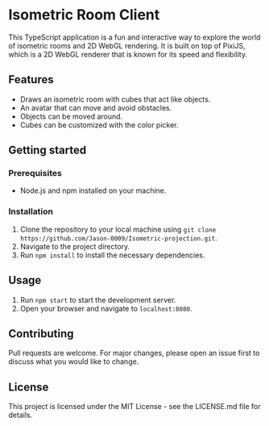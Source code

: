 # Isometric Room Client
This TypeScript application is a fun and interactive way to explore the world of isometric rooms and 2D WebGL rendering. It is built on top of PixiJS, which is a 2D WebGL renderer that is known for its speed and flexibility.

## Features
- Draws an isometric room with cubes that act like objects.
- An avatar that can move and avoid obstacles.
- Objects can be moved around.
- Cubes can be customized with the color picker.

## Getting started

### Prerequisites
- Node.js and npm installed on your machine.

### Installation
1. Clone the repository to your local machine using `git clone https://github.com/Jason-0009/Isometric-projection.git`.
2. Navigate to the project directory.
3. Run `npm install` to install the necessary dependencies.

## Usage
1. Run `npm start` to start the development server.
2. Open your browser and navigate to `localhost:8080`.

## Contributing
Pull requests are welcome. For major changes, please open an issue first to discuss what you would like to change.

## License
This project is licensed under the MIT License - see the LICENSE.md file for details.

